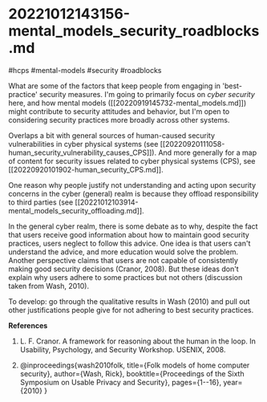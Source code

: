 # 20221012143156-mental_models_security_roadblocks.md
#hcps #mental-models #security #roadblocks

What are some of the factors that keep people from engaging in 'best-practice'
security measures. I'm going to primarily focus on *cyber security* here, and
how mental models ([[20220919145732-mental_models.md]]) might
contribute to security attitudes and behavior, but I'm open to considering
security practices more broadly across other systems. 

Overlaps a bit with general sources of human-caused security vulnerabilities in cyber
physical systems (see [[20220920111058-human_security_vulnerability_causes_CPS]]). And more
generally for a map of content for security issues related to cyber physical systems
(CPS), see [[20220920101902-human_security_CPS.md]].

One reason why people justify not understanding and acting upon security concerns in the
cyber (general) realm is because they offload responsibility to third parties (see
[[20221012103914-mental_models_security_offloading.md]].

In the general cyber realm, there is some debate as to why, despite the fact
that users receive good information about how to maintain good security
practices, users neglect to follow this advice. One idea is that users can't
understand the advice, and more education would solve the problem. Another
perspective claims that users are not capable of consistently making good
security decisions (Cranor, 2008). But these ideas don't explain why users
adhere to some practices but not others (discussion taken from Wash, 2010).

To develop: go through the qualitative results in Wash (2010) and pull out
other justifications people give for not adhering to best security practices.

**References**

1.  L. F. Cranor. A framework for reasoning about the
human in the loop. In Usability, Psychology, and
Security Workshop. USENIX, 2008.

2. @inproceedings{wash2010folk,
  title={Folk models of home computer security},
  author={Wash, Rick},
  booktitle={Proceedings of the Sixth Symposium on Usable Privacy and Security},
  pages={1--16},
  year={2010}
}


